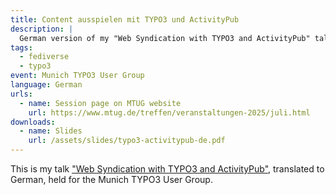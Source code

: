 ```yaml
---
title: Content ausspielen mit TYPO3 und ActivityPub
description: |
  German version of my "Web Syndication with TYPO3 and ActivityPub" talk.
tags:
  - fediverse
  - typo3
event: Munich TYPO3 User Group
language: German
urls:
  - name: Session page on MTUG website
    url: https://www.mtug.de/treffen/veranstaltungen-2025/juli.html
downloads:
  - name: Slides
    url: /assets/slides/typo3-activitypub-de.pdf
---
```


This is my talk
["Web Syndication with TYPO3 and ActivityPub"](/talks/typo3-activitypub),
translated to German, held for the Munich TYPO3 User Group.
